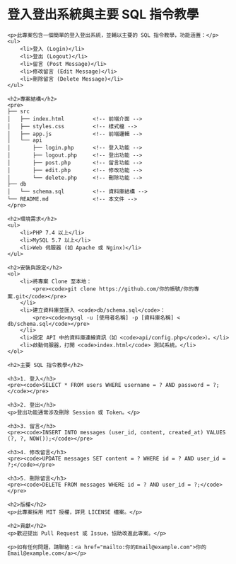 <!DOCTYPE html>
<html lang="zh-Hant">
<head>
    <meta charset="UTF-8">
    <meta name="viewport" content="width=device-width, initial-scale=1.0">
    <title>README</title>
</head>
<body>
    <h1>登入登出系統與主要 SQL 指令教學</h1>

    <p>此專案包含一個簡單的登入登出系統，並輔以主要的 SQL 指令教學，功能涵蓋：</p>
    <ul>
        <li>登入 (Login)</li>
        <li>登出 (Logout)</li>
        <li>留言 (Post Message)</li>
        <li>修改留言 (Edit Message)</li>
        <li>刪除留言 (Delete Message)</li>
    </ul>

    <h2>專案結構</h2>
    <pre>
    ├── src
    │   ├── index.html         <!-- 前端介面 -->
    │   ├── styles.css         <!-- 樣式檔 -->
    │   ├── app.js             <!-- 前端邏輯 -->
    │   └── api
    │       ├── login.php      <!-- 登入功能 -->
    │       ├── logout.php     <!-- 登出功能 -->
    │       ├── post.php       <!-- 留言功能 -->
    │       ├── edit.php       <!-- 修改功能 -->
    │       └── delete.php     <!-- 刪除功能 -->
    ├── db
    │   └── schema.sql         <!-- 資料庫結構 -->
    └── README.md              <!-- 本文件 -->
    </pre>

    <h2>環境需求</h2>
    <ul>
        <li>PHP 7.4 以上</li>
        <li>MySQL 5.7 以上</li>
        <li>Web 伺服器 (如 Apache 或 Nginx)</li>
    </ul>

    <h2>安裝與設定</h2>
    <ol>
        <li>將專案 Clone 至本地：
            <pre><code>git clone https://github.com/你的帳號/你的專案.git</code></pre>
        </li>
        <li>建立資料庫並匯入 <code>db/schema.sql</code>：
            <pre><code>mysql -u [使用者名稱] -p [資料庫名稱] < db/schema.sql</code></pre>
        </li>
        <li>設定 API 中的資料庫連線資訊（如 <code>api/config.php</code>）。</li>
        <li>啟動伺服器，打開 <code>index.html</code> 測試系統。</li>
    </ol>

    <h2>主要 SQL 指令教學</h2>

    <h3>1. 登入</h3>
    <pre><code>SELECT * FROM users WHERE username = ? AND password = ?;</code></pre>

    <h3>2. 登出</h3>
    <p>登出功能通常涉及刪除 Session 或 Token。</p>

    <h3>3. 留言</h3>
    <pre><code>INSERT INTO messages (user_id, content, created_at) VALUES (?, ?, NOW());</code></pre>

    <h3>4. 修改留言</h3>
    <pre><code>UPDATE messages SET content = ? WHERE id = ? AND user_id = ?;</code></pre>

    <h3>5. 刪除留言</h3>
    <pre><code>DELETE FROM messages WHERE id = ? AND user_id = ?;</code></pre>

    <h2>版權</h2>
    <p>此專案採用 MIT 授權，詳見 LICENSE 檔案。</p>

    <h2>貢獻</h2>
    <p>歡迎提出 Pull Request 或 Issue，協助改進此專案。</p>

    <p>如有任何問題，請聯絡：<a href="mailto:你的Email@example.com">你的Email@example.com</a></p>
</body>
</html>
